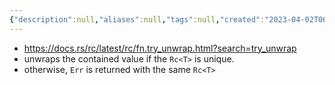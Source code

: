 ```yaml
---
{"description":null,"aliases":null,"tags":null,"created":"2023-04-02T06:11:08","updated":"2023-07-15T21:33:03","title":"rc try_unwrap","dg-publish":true,"permalink":"/docs/rc try_unwrap/","dgPassFrontmatter":true}
---
```


- https://docs.rs/rc/latest/rc/fn.try_unwrap.html?search=try_unwrap
- unwraps the contained value if the `Rc<T>` is unique.
- otherwise, `Err` is returned with the same `Rc<T>`
